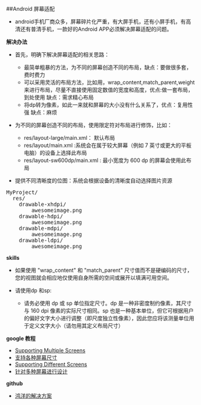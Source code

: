 ##Android 屏幕适配

-  android手机厂商众多，屏幕碎片化严重，有大屏手机，还有小屏手机，有高清还有普清手机，一款好的Android APP必须解决屏幕适配的问题。

**解决办法**

-  首先，明确下解决屏幕适配的相关思路：
	-  最简单粗暴的方法，为不同的屏幕创造不同的布局，缺点：要做很多套，费时费力
	-  可以采用灵活的布局方法，比如用，wrap_content,match_parent,weight来进行布局，尽量不直接使用固定数值的宽度和高度，优点:做一套布局，到处使用 缺点：需求精心布局
	-  将dp转为像素，如此一来就和屏幕的大小没有什么关系了，优点：复用性强 缺点：麻烦

-  为不同的屏幕创造不同的布局，使用限定符对布局进行修饰，比如：
	-  res/layout-large/main.xml： 默认布局
	-  res/layout/main.xml :系统会在属于较大屏幕（例如 7 英寸或更大的平板电脑）的设备上选择此布局
	-  res/layout-sw600dp/main.xml : 最小宽度为 600 dp 的屏幕会使用此布局

-  提供不同清晰度的位图：系统会根据设备的清晰度自动选择图片资源
<pre>
MyProject/
  res/
    drawable-xhdpi/
        awesomeimage.png
    drawable-hdpi/
        awesomeimage.png
    drawable-mdpi/
        awesomeimage.png
    drawable-ldpi/
        awesomeimage.png
</pre>

**skills**

-  如果使用 "wrap_content" 和 "match_parent" 尺寸值而不是硬编码的尺寸，您的视图就会相应地仅使用自身所需的空间或展开以填满可用空间。

-  请使用dp 和sp:
	-  请务必使用 dp 或 sp 单位指定尺寸。dp 是一种非密度制约像素，其尺寸与 160 dpi 像素的实际尺寸相同。sp 也是一种基本单位，但它可根据用户的偏好文字大小进行调整（即尺度独立性像素），因此您应将该测量单位用于定义文字大小（请勿用其定义布局尺寸）



**google 教程**

-  [Supporting Multiple Screens](https://developer.android.com/guide/practices/screens_support.html)
-  [支持各种屏幕尺寸](https://developer.android.com/training/multiscreen/screensizes.html)
-  [Supporting Different Screens](https://developer.android.com/training/basics/supporting-devices/screens.html)
-  [针对多种屏幕进行设计](https://developer.android.com/training/multiscreen/index.html)

**github**

-  [鸿洋的解决方案](https://github.com/hongyangAndroid/AndroidAutoLayout)